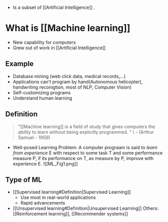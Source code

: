 - Is a subset of [[Artificial Intelligence]] .
# What is [[Machine learning]] 
- New capability for computers
- Grew out of work in [[Artificial Intelligence]] 
## Example
- Database mining (web click data, medical records,...)
- Applications can't program by hand(Autonomous helicopter), handwriting reconigtion, most of NLP, Computer Vision)
- Self-customizing programs
- Understand human learning
## Definition
> "[[Machine learning]] is a field of study that gives computers the ability to learn without being explicitly programmed. "
\ - (Arthur Samuel - 1959)
- Well-posed Learning Problem: A computer prograam is said to *learn from experience* E with respect to some task T and some performance measure P, if its performance on T, as measure by P, improve with experience E.
   ![[ML_Fig1.png]]
## Type of ML
- [[Supervised learning#Definition|Supervised Learning]]
	- Use most in real-world applications
	- Rapid advancements
- [[Unsupervised learning#Definition|Unsupervised Learning]]
	Others: [[Reinforcement learning]], [[Recommender systems]]
